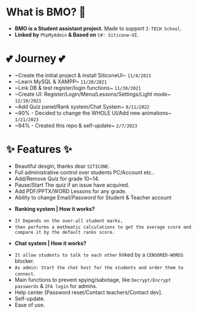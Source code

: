 # What is BMO? 🤔

* **BMO is a Student assistant project.** Made to support `I-TECH School`.
* **Linked by** `PhpMyAdmin` **& Based on** `C#: Siticone-UI`.

# 💕 Journey 💕

* ~Create the initial project & install SiticoneUI~ `11/4/2021`
* ~Learn MySQL & XAMPP~ `11/20/2021`
* ~Link DB & test register/login functions~ `11/30/2021`
* ~Create UI: Register/Login/Menu/Lessons/Settings/Light mode~ `12/10/2021`
* ~Add Quiz panel/Rank system/Chat System~ `8/11/2022`
* ~90% - Decided to change the WHOLE UI/Add new animations~  `1/21/2023`
* ~94% - Created this repo & self-update~ `2/7/2023`
# ✨ Features ✨

* Beautiful desgin, thanks dear `SITICONE`.
* Full administrative control over students PC/Account etc..
* Add/Remove Quiz for grade 10~14.
* Pause/Start The quiz if an issue have acquired.
* Add PDF/PPTX/WORD Lessons for any grade.
* Ability to change Email/Password for Student & Teacher account
- **Ranking system | How it works?**
* `It Depends on the over-all student marks,`
* `then performs a mathmatic calculations to get the average score and compare it by the default ranks score.`
- **Chat system | How it works?**
* `It allow students to talk to each other` linked by a `CENSORED-WORDS` blocker.
* `As admin: Start the chat host for the students and order them to connect`.
* Main functions to prevent spying/sabotage, like `Decrypt/Encrypt passwords` & `2FA login` for admins.
* Help center [Password reset/Contact teachers/Contact dev].
* Self-update.
* Ease of use.
